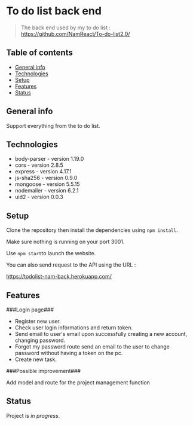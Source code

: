 # To do list back end

> The back end used by my to do list :
> https://github.com/NamReact/To-do-list2.0/

## Table of contents

- [General info](#general-info)
- [Technologies](#technologies)
- [Setup](#setup)
- [Features](#features)
- [Status](#status)

## General info

Support everything from the to do list.

## Technologies

- body-parser - version 1.19.0
- cors - version 2.8.5
- express - version 4.17.1
- js-sha256 - version 0.9.0
- mongoose - version 5.5.15
- nodemailer - version 6.2.1
- uid2 - version 0.0.3

## Setup

Clone the repository then install the dependencies using `npm install`.

Make sure nothing is running on your port 3001.

Use `npm start`to launch the website.

You can also send request to the API using the URL :

https://todolist-nam-back.herokuapp.com/

## Features

###Login page###

- Register new user.
- Check user login informations and return token.
- Send email to user's email upon successfully creating a new account, changing password.
- Forgot my password route send an email to the user to change password without having a token on the pc.
- Create new task.

###Possible improvement###

Add model and route for the project management function

## Status

Project is _in progress_.
